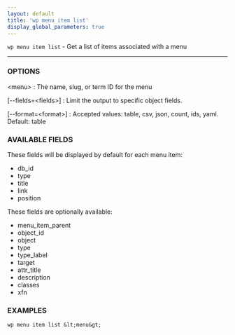 ```yaml
---
layout: default
title: 'wp menu item list'
display_global_parameters: true
---
```


`wp menu item list` - Get a list of items associated with a menu

<hr />

### OPTIONS

&lt;menu&gt;
: The name, slug, or term ID for the menu

[\--fields=&lt;fields&gt;]
: Limit the output to specific object fields.

[\--format=&lt;format&gt;]
: Accepted values: table, csv, json, count, ids, yaml. Default: table

### AVAILABLE FIELDS

These fields will be displayed by default for each menu item:

* db_id
* type
* title
* link
* position

These fields are optionally available:

* menu_item_parent
* object_id
* object
* type
* type_label
* target
* attr_title
* description
* classes
* xfn

### EXAMPLES

    wp menu item list &lt;menu&gt;



